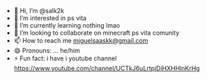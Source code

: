 - 👋 Hi, I’m @salk2k
- 👀 I’m interested in ps vita 
- 🌱 I’m currently learning nothing lmao
- 💞️ I’m looking to collaborate on minecraft ps vita comunity
- 📫 How to reach me miguelsaaskk@gmail.com
- 😄 Pronouns: ... he/him
- ⚡ Fun fact: i have i youtube channel https://www.youtube.com/channel/UCTkJ6uLrtpjDiHXHHlnKrHg

<!---
salk2k/salk2k is a ✨ special ✨ repository because its `README.md` (this file) appears on your GitHub profile.
You can click the Preview link to take a look at your changes.
--->
